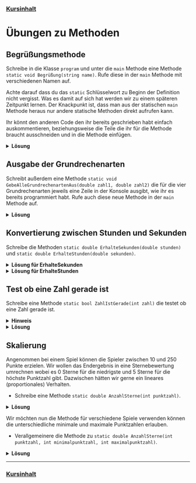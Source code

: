 ### [Kursinhalt](../README.md)

Übungen zu Methoden
===================

Begrüßungsmethode
------------------

Schreibe in die Klasse `program` und unter die `main` Methode eine Methode `static void Begrüßung(string name)`. Rufe diese in der `main` Methode mit verschiedenen Namen auf. 

Achte darauf dass du das `static` Schlüsselwort zu Beginn der Definition nicht vergisst. Was es damit auf sich hat werden wir zu einem späteren Zeitpunkt lernen. Der Knackpunkt ist, dass man aus der statischen `main` Methode heraus nur andere statische Methoden direkt aufrufen kann.

Ihr könnt den anderen Code den ihr bereits geschrieben habt einfach auskommentieren, beziehungsweise die Teile die ihr für die Methode braucht ausschneiden und in die Methode einfügen.


<details>
  <summary><b>Lösung</b></summary>

```cs
using System;

namespace HelloWorld
{
    class Program
    {
        static void Main(string[] args)
        {
            /*
             * Euer anderer Code 
             * ...
             */

            Begrüßung("Kevin");
            Begrüßung("Alice");
            Begrüßung("Bob");
        }

        static void Begrüßung(string name)
        {
            Console.WriteLine($"Herzlich willkommen zum Programmierkurs {name}!");
        }
    }
}

```
</details>

Ausgabe der Grundrechenarten
----------------------------

Schreibt außerdem eine Methode `static void GebeAlleGrundrechenartenAus(double zahl1, double zahl2)` die für die vier Grundrechenarten jeweils eine Zeile in der Konsole ausgibt, wie ihr es bereits programmiert habt. Rufe auch diese neue Methode in der `main` Methode auf.

<details>
  <summary><b>Lösung</b></summary>

```cs
using System;

namespace HelloWorld
{
    class Program
    {
        static void Main(string[] args)
        {
            Begrüßung("Kevin");
            Begrüßung("Alice");
            Begrüßung("Bob");
            GebeAlleGrundrechenartenAus(1.5, 2.5);
        }

        static void Begrüßung(string name)
        {
            Console.WriteLine($"Herzlich willkommen zum Programmierkurs {name}!");
        }

        static void GebeAlleGrundrechenartenAus(double zahl1, double zahl2)
        {
            double summe = zahl1 + zahl2;
            double differenz = zahl1 - zahl2;
            double produkt = zahl1 * zahl2;
            double quotient = zahl1 / zahl2;

            Console.WriteLine($"Die Summe aus {zahl1} und {zahl2} ist {summe}.");
            Console.WriteLine($"Die Differenz aus {zahl1} und {zahl2} ist {differenz}.");
            Console.WriteLine($"Das Produkt aus {zahl1} und {zahl2} ist {produkt}.");
            Console.WriteLine($"Der Quotient aus {zahl1} und {zahl2} ist {quotient}.");
        }
    }
}

```
</details>

Konvertierung zwischen Stunden und Sekunden
--------------------------------------------

Schreibe die Methoden `static double ErhalteSekunden(double stunden)` und `static double ErhalteStunden(double sekunden)`.

<details><summary><b>Lösung für ErhalteSekunden</b></summary>

```cs
static double ErhalteSekunden(double stunden)
{
    return stunden * 3600;
}
```
</details>

<details><summary><b>Lösung für ErhalteStunden</b></summary>

```cs
static double ErhalteStunden(double sekunden)
{
    return sekunden / 3600;
}
```
</details>

Test ob eine Zahl gerade ist
-----------------------------

Schreibe eine Methode `static bool ZahlIstGerade(int zahl)` die testet ob eine Zahl gerade ist.

<details><summary><b>Hinweis</b></summary>

- Verwende den Modulooperator `%`.
</details>

<details><summary><b>Lösung</b></summary>

```cs
static bool ZahlIstGerade(int zahl)
{
    return zahl % 2 == 0;
}
```

</details>

Skalierung
-----------

Angenommen bei einem Spiel können die Spieler zwischen 10 und 250 Punkte erzielen. Wir wollen das Endergebnis in eine Sternebewertung umrechnen wobei es 0 Sterne für die niedrigste und 5 Sterne für die höchste Punktzahl gibt. Dazwischen hätten wir gerne ein lineares (proportionales) Verhalten.

- Schreibe eine Methode `static double AnzahlSterne(int punktzahl)`.

<details><summary><b>Lösung</b></summary>

```cs
// [10, 250] => [0, 5]
static double AnzahlSterne(int punktzahl)
{
    double relativePunktzahl = (punktzahl - 10) / (double) (250 - 10);
    return relativePunktzahl * 5;
}
```

</details>

Wir möchten nun die Methode für verschiedene Spiele verwenden können die unterschiedliche minimale und maximale Punktzahlen erlauben.

- Verallgemeinere die Methode zu `static double AnzahlSterne(int punktzahl, int minimalpunktzahl, int maximalpunktzahl)`.

<details><summary><b>Lösung</b></summary>

```cs
static double AnzahlSterne(int punktzahl, int minimalpunktzahl, int maximalpunktzahl)
{
    double relativePunktzahl = (punktzahl - minimalpunktzahl) / (maximalpunktzahl - minimalpunktzahl);
    return relativePunktzahl * 5;
}
```

</details>



---

### [Kursinhalt](../README.md)